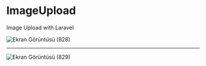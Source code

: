 # ImageUpload
Image Upload with Laravel

![Ekran Görüntüsü (828)](https://user-images.githubusercontent.com/72550251/201544532-8f69fd6e-6150-4c2d-ada6-66e289d72ef4.png)
 _______________________________________________________________________________________________________________________________________________
 ![Ekran Görüntüsü (829)](https://user-images.githubusercontent.com/72550251/201544538-019eb680-7533-4120-82e0-23992cba1061.png)
